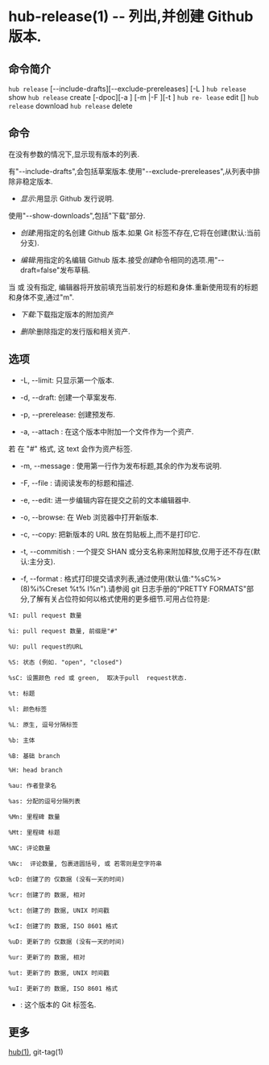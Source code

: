 # hub-release(1) -- 列出,并创建 Github 版本.

## 命令简介

`hub release` [--include-drafts][--exclude-prereleases] [-L
<LIMIT>] `hub release` show <TAG> `hub release` create [-dpoc][-a <file>] [-m <MESSAGE>|-F <FILE>][-t <target>] <TAG> `hub re- lease` edit [<options>] <TAG> `hub release` download <TAG> `hub release` delete <TAG>

## 命令

在没有参数的情况下,显示现有版本的列表.

有"--include-drafts",会包括草案版本.使用"--exclude-prereleases",从列表中排除非稳定版本.

- _显示_:用<TAG>显示 Github 发行说明.

使用"--show-downloads",包括"下载"部分.

- _创建_:用指定的<TAG>名创建 Github 版本.如果 Git 标签<TAG>不存在,它将在<TARGET>创建(默认:当前分支).

- _编辑_:用指定的<TAG>名编辑 Github 版本.接受*创建*命令相同的选项.用"--draft=false"发布草稿.

当 <MESSAGE> 或 <FILE> 没有指定, 编辑器将开放前填充当前发行的标题和身体.重新使用现有的标题和身体不变,通过"m".

- _下载_:下载指定版本<TAG>的附加资产

- _删除_:删除指定<TAG>的发行版和相关资产.

## 选项

- -L, --limit:
  只显示第一个<LIMIT>版本.

- -d, --draft:
  创建一个草案发布.

- -p, --prerelease:
  创建预发布.

- -a, --attach <FILE>:
  在这个版本中附加一个文件作为一个资产.

若 <FILE> 在 "<filename>#<text>" 格式, 这 text 会作为资产标签.

- -m, --message <MESSAGE>:
  使用第一行<MESSAGE>作为发布标题,其余的作为发布说明.

- -F, --file <FILE>:
  请阅读发布的标题和描述<FILE>.

- -e, --edit:
  进一步编辑内容<FILE>在提交之前的文本编辑器中.

- -o, --browse:
  在 Web 浏览器中打开新版本.

- -c, --copy:
  把新版本的 URL 放在剪贴板上,而不是打印它.

- -t, --commitish <TARGET>:
  一个提交 SHAN 或分支名称来附加释放,仅用于<TAG>还不存在(默认:主分支).

- -f, --format <FORMAT>:
  格式打印提交请求列表,通过使用<FORMAT>(默认值:"%sC%>(8)%i%Creset %t% l%n").请参阅 git 日志手册的"PRETTY FORMATS"部分,了解有关占位符如何以格式使用的更多细节.可用占位符是:

```
%I: pull request 数量

%i: pull request 数量, 前缀是"#"

%U: pull request的URL

%S: 状态 (例如. "open", "closed")

%sC: 设置颜色 red 或 green,  取决于pull  request状态.

%t: 标题

%l: 颜色标签

%L: 原生, 逗号分隔标签

%b: 主体

%B: 基础 branch

%H: head branch

%au: 作者登录名

%as: 分配的逗号分隔列表

%Mn: 里程碑 数量

%Mt: 里程碑 标题

%NC: 评论数量

%Nc:  评论数量, 包裹进圆括号, 或 若零则是空字符串

%cD: 创建了的 仅数据 (没有一天的时间)

%cr: 创建了的 数据, 相对

%ct: 创建了的 数据, UNIX 时间戳

%cI: 创建了的 数据, ISO 8601 格式

%uD: 更新了的 仅数据 (没有一天的时间)

%ur: 更新了的 数据, 相对

%ut: 更新了的 数据, UNIX 时间戳

%uI: 更新了的 数据, ISO 8601 格式
```

- <TAG>: 这个版本的 Git 标签名.

## 更多

[hub(1)](hub.1.zh.md), git-tag(1)
